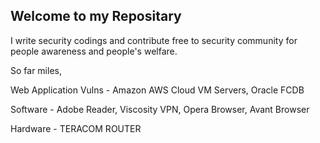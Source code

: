 ## Welcome to my Repositary

I write security codings and contribute free to security community for people awareness and people's welfare.

So far miles,

Web Application Vulns - Amazon AWS Cloud VM Servers, Oracle FCDB

Software              - Adobe Reader, Viscosity VPN, Opera Browser, Avant Browser

Hardware              - TERACOM ROUTER
